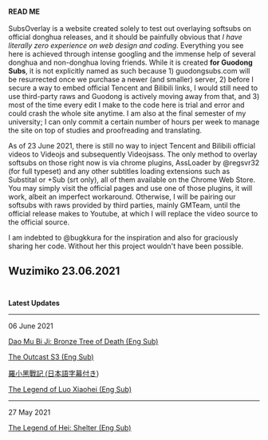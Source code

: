 <b>READ ME</b>
<br><br>
SubsOverlay is a website created solely to test out overlaying softsubs on official donghua releases, and it should be painfully obvious that *I have literally zero experience on web design and coding*. Everything you see here is achieved through intense googling and the immense help of several donghua and non-donghua loving friends. While it is created **for Guodong Subs**, it is not explicitly named as such because 1) guodongsubs.com will be resurrected once we purchase a newer (and smaller) server, 2) before I secure a way to embed official Tencent and Bilibili links, I would still need to use third-party raws and Guodong is actively moving away from that, and 3) most of the time every edit I make to the code here is trial and error and could crash the whole site anytime. I am also at the final semester of my university; I can only commit a certain number of hours per week to manage the site on top of studies and proofreading and translating. 

As of 23 June 2021, there is still no way to inject Tencent and Bilibili official videos to Videojs and subsequently Videojsass. The only method to overlay softsubs on those right now is via chrome plugins, AssLoader by @regsvr32 (for full typeset) and any other subtitles loading extensions such as Substital or +Sub (srt only), all of them available on the Chrome Web Store. You may simply visit the official pages and use one of those plugins, it will work, albeit an imperfect workaround. Otherwise, I will be pairing our softsubs with raws provided by third parties, mainly GMTeam, until the official release makes to Youtube, at which I will replace the video source to the official source.  

I am indebted to @bugkkura for the inspiration and also for graciously sharing her code. Without her this project wouldn't have been possible. 


Wuzimiko
23.06.2021
<br><br>
---
<b>Latest Updates</b>

---
06 June 2021

<a href="https://wuzimiko.github.io/subsoverlay/bronzetreeofdeath/en">Dao Mu Bi Ji: Bronze Tree of Death (Eng Sub)</a>

<a href="https://wuzimiko.github.io/subsoverlay/theoutcasts3/en">The Outcast S3 (Eng Sub)</a>

 <p style="font-family : 'ヒラギノ角ゴ ProN' , 'Hiragino Kaku Gothic ProN' , '游ゴシック' , '游ゴシック体' , YuGothic , 'Yu Gothic' , 'メイリオ' , Meiryo , 'ＭＳ ゴシック' , 'MS Gothic' , HiraKakuProN-W3 , 'TakaoExゴシック' , TakaoExGothic , 'MotoyaLCedar' , 'Droid Sans Japanese' , sans-serif;
"> <a href="https://wuzimiko.github.io/subsoverlay/luoxiaohei/jp">羅小黑戰記 (日本語字幕付き)</a> </p>
 
 <a href="https://wuzimiko.github.io/subsoverlay/luoxiaohei/en">The Legend of Luo Xiaohei (Eng Sub)</a>
 
---
 27 May 2021

 <a href="https://wuzimiko.github.io/subsoverlay/luoxiaohei/en-officialmv">The Legend of Hei: Shelter (Eng Sub)</a>

